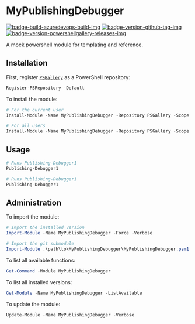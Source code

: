 # MyPublishingDebugger

[![badge-build-azuredevops-build-img][]][badge-build-azuredevops-build-src] [![badge-version-github-tag-img][]][badge-version-github-tag-src] [![badge-version-powershellgallery-releases-img][]][badge-version-powershellgallery-releases-src]

[badge-build-azuredevops-build-img]: https://img.shields.io/azure-devops/build/joeltimothyoh/MyPublishingDebugger/17/master.svg?label=build&logo=azure-pipelines&style=flat-square
[badge-build-azuredevops-build-src]: https://dev.azure.com/joeltimothyoh/MyPublishingDebugger/_build?definitionId=17
[badge-version-github-tag-img]: https://img.shields.io/github/v/tag/joeltimothyoh/MyPublishingDebugger?style=flat-square
[badge-version-github-tag-src]: https://github.com/joeltimothyoh/MyPublishingDebugger/releases
[badge-version-powershellgallery-releases-img]: https://img.shields.io/powershellgallery/v/MyPublishingDebugger?logo=powershell&logoColor=white&label=PSGallery&labelColor=&style=flat-square
[badge-version-powershellgallery-releases-src]: https://www.powershellgallery.com/packages/MyPublishingDebugger/

A mock powershell module for templating and reference.

## Installation

First, register [`PSGallery`](https://www.powershellgallery.com/) as a PowerShell repository:

```powershell
Register-PSRepository -Default
```

To install the module:

```powershell
# For the current user
Install-Module -Name MyPublishingDebugger -Repository PSGallery -Scope CurrentUser

# For all users
Install-Module -Name MyPublishingDebugger -Repository PSGallery -Scope AllUsers
```

## Usage

```powershell
# Runs Publishing-Debugger1
Publishing-Debugger1

# Runs Publishing-Debugger1
Publishing-Debugger1
```

## Administration

To import the module:

```powershell
# Import the installed version
Import-Module -Name MyPublishingDebugger -Force -Verbose

# Import the git submodule
Import-Module .\path\to\MyPublishingDebugger\MyPublishingDebugger.psm1 -Force -Verbose
```

To list all available functions:

```powershell
Get-Command -Module MyPublishingDebugger
```

To list all installed versions:

```powershell
Get-Module -Name MyPublishingDebugger -ListAvailable
```

To update the module:

```powershell
Update-Module -Name MyPublishingDebugger -Verbose
```
